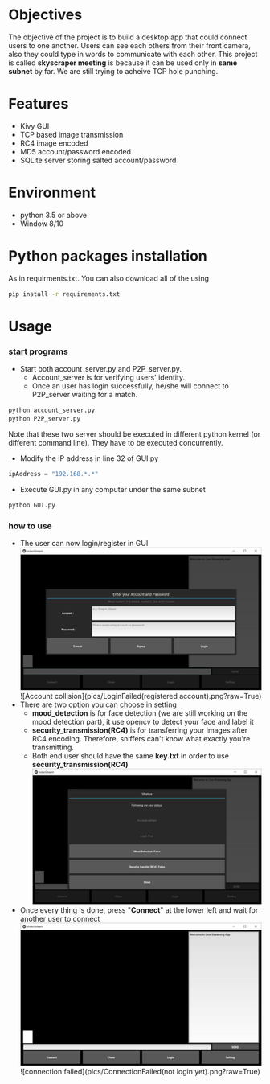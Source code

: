  # Objectives
 The objective of the project is to build a desktop app that could connect users to one another. Users can see each others from their front camera, also they could type in words to communicate with each other.
 This project is called **skyscraper meeting** is because it can be used only in **same subnet** by far. We are still trying to acheive TCP hole punching.
 # Features
   - Kivy GUI
   - TCP based image transmission
   - RC4 image encoded
   - MD5 account/password encoded
   - SQLite server storing salted account/password
 
 # Environment
   - python 3.5 or above
   - Window 8/10

# Python packages installation
As in requirments.txt. You can also download all of the using 
```sh
pip install -r requirements.txt
```

# Usage
### start programs
  - Start both account_server.py and P2P_server.py. 
    - Account_server is for verifying users' identity. 
    - Once an user has login successfully, he/she will connect to P2P_server waiting for a match.
  ```sh
  python account_server.py
  python P2P_server.py
  ```
  Note that these two server should be executed in different python kernel (or different command line). They have to be executed concurrently.
  - Modify the IP address in line 32 of GUI.py
  ```python
  ipAddress = "192.168.*.*"
  ```
  - Execute GUI.py in any computer under the same subnet
  ```sh
  python GUI.py
  ```
 ### how to use
  - The user can now login/register in GUI
  ![Login GUI](pics/Login.png?raw=True)
  ![Account collision](pics/LoginFailed(registered account).png?raw=True)
  - There are two option you can choose in setting
    - **mood_detection** is for face detection (we are still working on the mood detection part), it use opencv to detect your face and label it
    - **security_transmission(RC4)** is for transferring your images after RC4 encoding. Therefore, sniffers can't know what exactly you're transmitting.
    - Both end user should have the same **key.txt** in order to use **security_transmission(RC4)**
     ![Setting GUI](pics/Setting.png?raw=True)
  - Once every thing is done, press "**Connect**" at the lower left and wait for another user to connect
   ![main GUI](pics/main.png?raw=True)
   ![connection failed](pics/ConnectionFailed(not login yet).png?raw=True)

